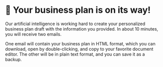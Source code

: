 # 🎉 Your business plan is on its way!

Our artificial intelligence is working hard to create your personalized business plan draft with the information you provided. In about 10 minutes, you will receive two emails.

One email will contain your business plan in HTML format, which you can download, open by double-clicking, and copy to your favorite document editor. The other will be in plain text format, and you can save it as a backup.